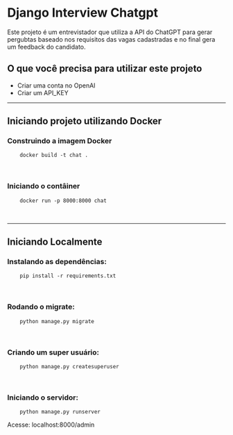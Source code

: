 # Django Interview Chatgpt

Este projeto é um entrevistador que utiliza a API do ChatGPT para gerar pergubtas baseado nos requisitos das vagas cadastradas e no final gera um feedback do candidato.

## O que você precisa para utilizar este projeto

- Criar uma conta no OpenAI
- Criar um API_KEY

---

## Iniciando projeto utilizando Docker
 
### Construindo a imagem Docker

```shell
    docker build -t chat .
```
<br>

### Iniciando o contâiner

```shell
    docker run -p 8000:8000 chat
```

<br>

---

## Iniciando Localmente

### Instalando as dependências:

```shell
    pip install -r requirements.txt
```

<br>

### Rodando o migrate:


```shell
    python manage.py migrate
```

<br>

### Criando um super usuário:

```shell
    python manage.py createsuperuser
```
<br>

### Iniciando o servidor:

```shell
    python manage.py runserver
```

Acesse: localhost:8000/admin

